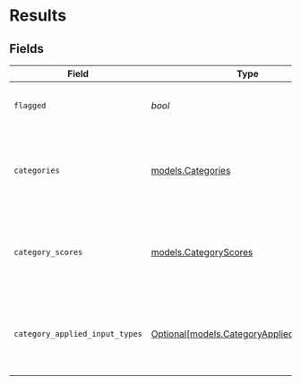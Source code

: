 # Results


## Fields

| Field                                                                                | Type                                                                                 | Required                                                                             | Description                                                                          |
| ------------------------------------------------------------------------------------ | ------------------------------------------------------------------------------------ | ------------------------------------------------------------------------------------ | ------------------------------------------------------------------------------------ |
| `flagged`                                                                            | *bool*                                                                               | :heavy_check_mark:                                                                   | Whether any of the categories are flagged                                            |
| `categories`                                                                         | [models.Categories](../models/categories.md)                                         | :heavy_check_mark:                                                                   | A list of the categories, and whether they are flagged or not                        |
| `category_scores`                                                                    | [models.CategoryScores](../models/categoryscores.md)                                 | :heavy_check_mark:                                                                   | A list of the categories along with their scores as predicted by model               |
| `category_applied_input_types`                                                       | [Optional[models.CategoryAppliedInputTypes]](../models/categoryappliedinputtypes.md) | :heavy_minus_sign:                                                                   | A list of the categories along with the input type(s) that the score applies to      |